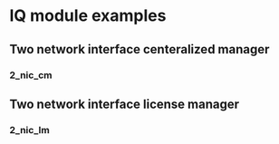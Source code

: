 # IQ module examples


## Two network interface centeralized manager

### 2_nic_cm

## Two network interface license manager

### 2_nic_lm 


